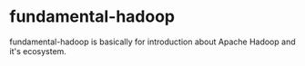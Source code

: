 # fundamental-hadoop
fundamental-hadoop is basically for introduction about Apache Hadoop and it's ecosystem.
